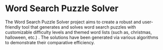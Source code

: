 # Word Search Puzzle Solver
The Word Search Puzzle Solver project aims to create a robust and user-friendly tool that generates and solves word search puzzles with customizable difficulty levels and themed word lists (such as, christmas, halloween, etc.) . The solutions have been generated via various algorithms to demonstrate their comparative efficiency. 
